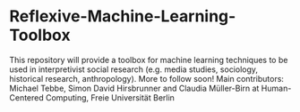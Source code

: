 # Reflexive-Machine-Learning-Toolbox

This repository will provide a toolbox for machine learning techniques to be used in interpretivist social research (e.g. media studies, sociology, historical research, anthropology). More to follow soon! Main contributors: Michael Tebbe, Simon David Hirsbrunner and Claudia Müller-Birn at Human-Centered Computing, Freie Universität Berlin
